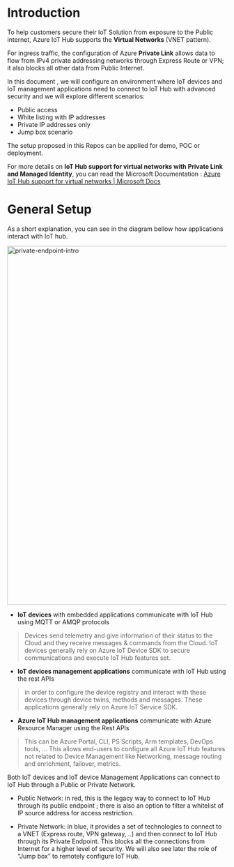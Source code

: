# Introduction

To help customers secure their IoT Solution from exposure to the Public internet, Azure IoT Hub supports the **Virtual Networks** (VNET pattern).

For ingress traffic, the configuration of Azure **Private Link** allows data to flow from IPv4 private addressing networks through Express Route or VPN; it also blocks all other data from Public Internet.

In this document , we will configure an environment where IoT devices and IoT management applications need to connect to IoT Hub with advanced security and we will explore different scenarios:

- Public access
- White listing with IP addresses
- Private IP addresses only
- Jump box scenario

The setup proposed in this Repos can be applied for demo, POC or deployment.

For more details on **IoT Hub support for virtual networks with Private Link and Managed Identity**,  you can read the Microsoft Documentation : [Azure IoT Hub support for virtual networks | Microsoft Docs](https://docs.microsoft.com/en-us/azure/iot-hub/virtual-network-support)


# General Setup
As a short explanation, you can see in the diagram bellow how applications interact with IoT hub.

<img width="823" alt="private-endpoint-intro" src="https://user-images.githubusercontent.com/26851738/189710758-d078270a-5215-4ab8-b649-f45376c899d9.png">

- **IoT devices** with embedded applications communicate with IoT Hub using MQTT or AMQP protocols
> Devices send telemetry and give information of their status to the Cloud and they receive messages & commands from the Cloud. IoT devices generally rely on Azure IoT Device SDK to secure communications and execute IoT Hub features set.

- **IoT devices management applications** communicate with IoT Hub using the rest APIs 
> in order to configure the device registry and interact with these devices through device twins, methods and messages. These applications generally rely on Azure IoT Service SDK.

- **Azure IoT Hub management applications** communicate with Azure Resource Manager using the Rest APIs
> This can be Azure Portal, CLI, PS Scripts, Arm templates, DevOps tools, … This allows end-users to configure all Azure IoT Hub features not related to Device Management like Networking, message routing and enrichment, failover, metrics.

Both IoT devices and IoT device Management Applications can connect to IoT Hub through a Public or Private Network.

- Public Network: in red, this is the legacy way to connect to IoT Hub through its public endpoint ; there is also an option to filter a whitelist of IP source address for access restriction.

- Private Network: in blue, it provides a set of technologies to connect to a VNET (Express route, VPN gateway, ..) and then connect to IoT Hub through its Private Endpoint. This blocks all the connections from Internet for a higher level of security. We will also see later the role of “Jump box” to remotely configure IoT Hub.
